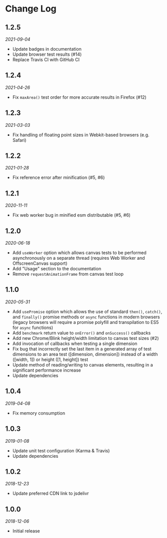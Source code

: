# Change Log

## 1.2.5

*2021-09-04*

- Update badges in documentation
- Update browser test results (#14)
- Replace Travis CI with GitHub CI

## 1.2.4

*2021-04-26*

- Fix `maxArea()` test order for more accurate results in Firefox (#12)

## 1.2.3

*2021-03-03*

- Fix handling of floating point sizes in Webkit-based browsers (e.g. Safari)

## 1.2.2

*2021-01-28*

- Fix reference error after minification (#5, #6)

## 1.2.1

*2020-11-11*

- Fix web worker bug in minified esm distributable (#5, #6)

## 1.2.0

*2020-06-18*

- Add `useWorker` option which allows canvas tests to be performed asynchronously on a separate thread (requires Web Worker and OffscreenCanvas support)
- Add "Usage" section to the documentation
- Remove `requestAnimationFrame` from canvas test loop

## 1.1.0

*2020-05-31*

- Add `usePromise` option which allows the use of standard `then()`, `catch()`, and `finally()` promise methods or `async` functions in modern browsers (legacy browsers will require a promise polyfill and transpilation to ES5 for `async` functions)
- Add `benchmark` return value to `onError()` and `onSuccess()` callbacks
- Add new Chrome/Blink height/width limitation to canvas test sizes (#2)
- Add invocation of callbacks when testing a single dimension
- Fix bug that incorrectly set the last item in a generated array of test dimensions to an area test ([dimension, dimension]) instead of a width ([width, 1]) or height ([1, height]) test
- Update method of reading/writing to canvas elements, resulting in a significant performance increase
- Update dependencies

## 1.0.4

*2019-04-08*

- Fix memory consumption

## 1.0.3

*2019-01-08*

- Update unit test configuration (Karma & Travis)
- Update dependencies

## 1.0.2

*2018-12-23*

- Update preferred CDN link to jsdelivr

## 1.0.0

*2018-12-06*

- Initial release
